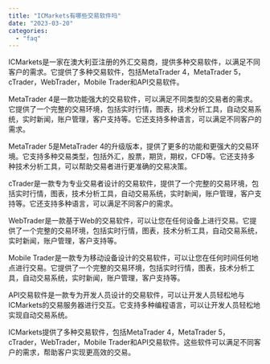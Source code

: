 ```yaml
---
title: "ICMarkets有哪些交易软件吗"
date: "2023-03-20"
categories: 
  - "faq"
---
```


ICMarkets是一家在澳大利亚注册的外汇交易商，提供多种交易软件，以满足不同客户的需求。它提供了多种交易软件，包括MetaTrader 4，MetaTrader 5，cTrader，WebTrader，Mobile Trader和API交易软件。

MetaTrader 4是一款功能强大的交易软件，可以满足不同类型的交易者的需求。它提供了一个完整的交易环境，包括实时行情，图表，技术分析工具，自动交易系统，实时新闻，账户管理，客户支持等。它还支持多种语言，可以满足不同客户的需求。

MetaTrader 5是MetaTrader 4的升级版本，提供了更多的功能和更强大的交易环境。它支持多种交易类型，包括外汇，股票，期货，期权，CFD等。它还支持多种技术分析工具，可以帮助交易者进行更准确的交易决策。

cTrader是一款专为专业交易者设计的交易软件，提供了一个完整的交易环境，包括实时行情，图表，技术分析工具，自动交易系统，实时新闻，账户管理，客户支持等。它还支持多种语言，可以满足不同客户的需求。

WebTrader是一款基于Web的交易软件，可以让您在任何设备上进行交易。它提供了一个完整的交易环境，包括实时行情，图表，技术分析工具，自动交易系统，实时新闻，账户管理，客户支持等。

Mobile Trader是一款专为移动设备设计的交易软件，可以让您在任何时间任何地点进行交易。它提供了一个完整的交易环境，包括实时行情，图表，技术分析工具，自动交易系统，实时新闻，账户管理，客户支持等。

API交易软件是一款专为开发人员设计的交易软件，可以让开发人员轻松地与ICMarkets的交易服务器进行交互。它支持多种编程语言，可以让开发人员轻松地实现自动交易系统。

ICMarkets提供了多种交易软件，包括MetaTrader 4，MetaTrader 5，cTrader，WebTrader，Mobile Trader和API交易软件。这些软件可以满足不同客户的需求，帮助客户实现更高效的交易。
